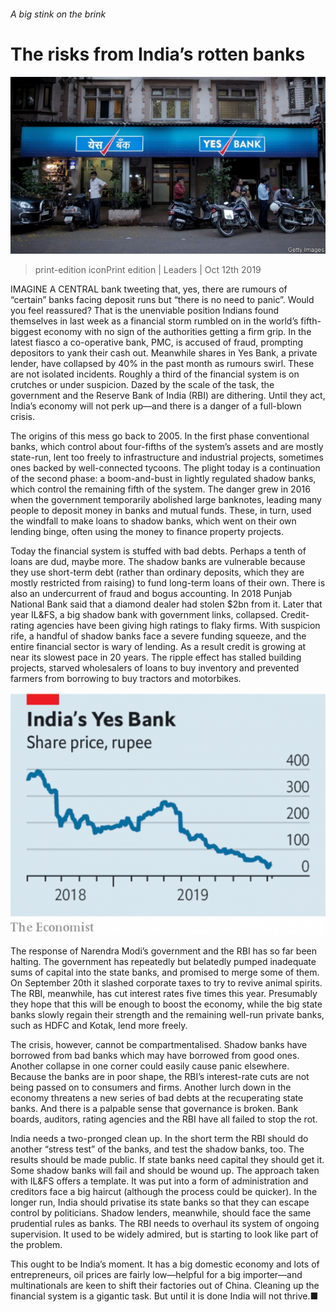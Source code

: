 ###### A big stink on the brink

# The risks from India’s rotten banks 

![image](images/20191012_ldp502.jpg) 

> print-edition iconPrint edition | Leaders | Oct 12th 2019 

IMAGINE A CENTRAL bank tweeting that, yes, there are rumours of “certain” banks facing deposit runs but “there is no need to panic”. Would you feel reassured? That is the unenviable position Indians found themselves in last week as a financial storm rumbled on in the world’s fifth-biggest economy with no sign of the authorities getting a firm grip. In the latest fiasco a co-operative bank, PMC, is accused of fraud, prompting depositors to yank their cash out. Meanwhile shares in Yes Bank, a private lender, have collapsed by 40% in the past month as rumours swirl. These are not isolated incidents. Roughly a third of the financial system is on crutches or under suspicion. Dazed by the scale of the task, the government and the Reserve Bank of India (RBI) are dithering. Until they act, India’s economy will not perk up—and there is a danger of a full-blown crisis. 

The origins of this mess go back to 2005. In the first phase conventional banks, which control about four-fifths of the system’s assets and are mostly state-run, lent too freely to infrastructure and industrial projects, sometimes ones backed by well-connected tycoons. The plight today is a continuation of the second phase: a boom-and-bust in lightly regulated shadow banks, which control the remaining fifth of the system. The danger grew in 2016 when the government temporarily abolished large banknotes, leading many people to deposit money in banks and mutual funds. These, in turn, used the windfall to make loans to shadow banks, which went on their own lending binge, often using the money to finance property projects. 

Today the financial system is stuffed with bad debts. Perhaps a tenth of loans are dud, maybe more. The shadow banks are vulnerable because they use short-term debt (rather than ordinary deposits, which they are mostly restricted from raising) to fund long-term loans of their own. There is also an undercurrent of fraud and bogus accounting. In 2018 Punjab National Bank said that a diamond dealer had stolen $2bn from it. Later that year IL&FS, a big shadow bank with government links, collapsed. Credit-rating agencies have been giving high ratings to flaky firms. With suspicion rife, a handful of shadow banks face a severe funding squeeze, and the entire financial sector is wary of lending. As a result credit is growing at near its slowest pace in 20 years. The ripple effect has stalled building projects, starved wholesalers of loans to buy inventory and prevented farmers from borrowing to buy tractors and motorbikes. 

![image](images/20191012_LDC879.png) 

The response of Narendra Modi’s government and the RBI has so far been halting. The government has repeatedly but belatedly pumped inadequate sums of capital into the state banks, and promised to merge some of them. On September 20th it slashed corporate taxes to try to revive animal spirits. The RBI, meanwhile, has cut interest rates five times this year. Presumably they hope that this will be enough to boost the economy, while the big state banks slowly regain their strength and the remaining well-run private banks, such as HDFC and Kotak, lend more freely. 

The crisis, however, cannot be compartmentalised. Shadow banks have borrowed from bad banks which may have borrowed from good ones. Another collapse in one corner could easily cause panic elsewhere. Because the banks are in poor shape, the RBI’s interest-rate cuts are not being passed on to consumers and firms. Another lurch down in the economy threatens a new series of bad debts at the recuperating state banks. And there is a palpable sense that governance is broken. Bank boards, auditors, rating agencies and the RBI have all failed to stop the rot. 

India needs a two-pronged clean up. In the short term the RBI should do another “stress test” of the banks, and test the shadow banks, too. The results should be made public. If state banks need capital they should get it. Some shadow banks will fail and should be wound up. The approach taken with IL&FS offers a template. It was put into a form of administration and creditors face a big haircut (although the process could be quicker). In the longer run, India should privatise its state banks so that they can escape control by politicians. Shadow lenders, meanwhile, should face the same prudential rules as banks. The RBI needs to overhaul its system of ongoing supervision. It used to be widely admired, but is starting to look like part of the problem. 

This ought to be India’s moment. It has a big domestic economy and lots of entrepreneurs, oil prices are fairly low—helpful for a big importer—and multinationals are keen to shift their factories out of China. Cleaning up the financial system is a gigantic task. But until it is done India will not thrive.■ 


